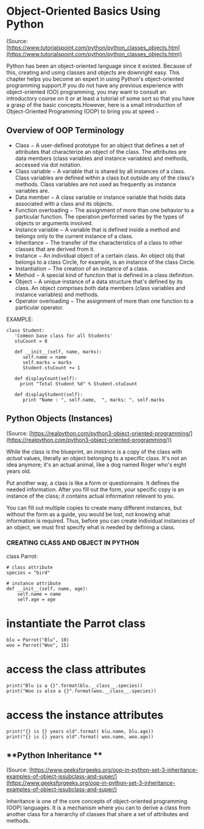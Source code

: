 

# Object-Oriented Basics Using Python

(Source: [https://www.tutorialspoint.com/python/python_classes_objects.htm](https://www.tutorialspoint.com/python/python_classes_objects.htm))

Python has been an object-oriented language since it existed. Because of this, creating and using classes and objects are downright easy. This chapter helps you become an expert in using Python's object-oriented programming support.If you do not have any previous experience with object-oriented (OO) programming, you may want to consult an introductory course on it or at least a tutorial of some sort so that you have a grasp of the basic concepts.However, here is a small introduction of Object-Oriented Programming (OOP) to bring you at speed −


## Overview of OOP Terminology



*   Class − A user-defined prototype for an object that defines a set of attributes that characterize an object of the class. The attributes are data members (class variables and instance variables) and methods, accessed via dot notation.
*   Class variable − A variable that is shared by all instances of a class. Class variables are defined within a class but outside any of the class's methods. Class variables are not used as frequently as instance variables are.
*   Data member − A class variable or instance variable that holds data associated with a class and its objects.
*   Function overloading − The assignment of more than one behavior to a particular function. The operation performed varies by the types of objects or arguments involved.
*   Instance variable − A variable that is defined inside a method and belongs only to the current instance of a class.
*   Inheritance − The transfer of the characteristics of a class to other classes that are derived from it.
*   Instance − An individual object of a certain class. An object obj that belongs to a class Circle, for example, is an instance of the class Circle.
*   Instantiation − The creation of an instance of a class.
*   Method − A special kind of function that is defined in a class definition.
*   Object − A unique instance of a data structure that's defined by its class. An object comprises both data members (class variables and instance variables) and methods.
*   Operator overloading − The assignment of more than one function to a particular operator.

EXAMPLE: 


```
class Student:
   'Common base class for all Students'
   stuCount = 0

   def __init__(self, name, marks):
      self.name = name
      self.marks = marks
      Student.stuCount += 1
   
   def displayCount(self):
     print "Total Student %d" % Student.stuCount

   def displayStudent(self):
      print "Name : ", self.name,  ", marks: ", self.marks
```



## **Python Objects (Instances)**

(Source: [https://realpython.com/python3-object-oriented-programming/](https://realpython.com/python3-object-oriented-programming/))

While the class is the blueprint, an _instance_ is a copy of the class with _actual_ values, literally an object belonging to a specific class. It's not an idea anymore; it's an actual animal, like a dog named Roger who's eight years old.

Put another way, a class is like a form or questionnaire. It defines the needed information. After you fill out the form, your specific copy is an instance of the class; it contains actual information relevant to you.

You can fill out multiple copies to create many different instances, but without the form as a guide, you would be lost, not knowing what information is required. Thus, before you can create individual instances of an object, we must first specify what is needed by defining a class.

### CREATING CLASS AND OBJECT IN PYTHON


class Parrot:

    # class attribute
    species = "bird"

    # instance attribute
    def __init__(self, name, age):
        self.name = name
        self.age = age

# instantiate the Parrot class
~~~
blu = Parrot("Blu", 10)
woo = Parrot("Woo", 15)
~~~
# access the class attributes
~~~
print("Blu is a {}".format(blu.__class__.species))
print("Woo is also a {}".format(woo.__class__.species))
~~~
# access the instance attributes
~~~
print("{} is {} years old".format( blu.name, blu.age))
print("{} is {} years old".format( woo.name, woo.age))
~~~

## **Python Inheritance **

(Source: [https://www.geeksforgeeks.org/oop-in-python-set-3-inheritance-examples-of-object-issubclass-and-super/](https://www.geeksforgeeks.org/oop-in-python-set-3-inheritance-examples-of-object-issubclass-and-super/)

Inheritance is one of the core concepts of object-oriented programming (OOP) languages. It is a mechanism where you can to derive a class from another class for a hierarchy of classes that share a set of attributes and methods.


